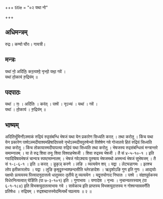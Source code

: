 +++
title = "०२ यथा नो"

+++
## अधिमन्त्रम्
रुद्रः। कण्वो घौरः। गायत्री।

## मन्त्रः
यथा॑ नो॒ अदि॑तिः॒ कर॒त्पश्वे॒ नृभ्यो॒ यथा॒ गवे॑ ।  
यथा॑ तो॒काय॑ रु॒द्रिय॑म् ॥

## पदपाठः
यथा॑ । नः॒ । अदि॑तिः । कर॑त् । पश्वे॑ । नृऽभ्यः॑ । यथा॑ । गवे॑ ।  
यथा॑ । तो॒काय॑ । रु॒द्रिय॑म् ॥

## भाष्यम्
अदितिर्भूमिर्नोऽस्माकं रुद्रियं रुद्रसंबन्धि भेषजं यथा येन प्रकारेण सिध्यति करत् । तथा करोतु । किंच यथा येन प्रकारेण पश्वेऽस्मदीयाश्वमहिषादिपसवे नृभोऽस्मदीयपुरुषेभ्यो विशेषेण गवे गोजातये हितं रुद्रियं सिध्यति तथा करोतु । किंच तोकायास्मदीयापत्या रुद्रियं यथा सिध्यति तथा करोतु । भेषजस्य रुद्रसंबन्धित्वं मन्त्रान्तरे समाम्नातम् । या ते रुद्र शिवा तनूः शिवा विश्वाहभेषजी । शिवा रुद्रस्य भेषजी । तै सं ४-५-१०-१ । इति गवादिविषयभेषजं चान्यत्र स्पष्टमाम्नातम् । भेषजं गवेऽश्वाय पुरुषाय भेषजमथो अस्मभ्यं भेषजं सुभेषजम् । तै सं १-८-६-१ । इति ॥ करत् । डुकृञ् करणे । लङि । व्यत्ययेन शप् । यद्वा । लेट्यडागमः । इतश्च लोप इतीकारलोपः । यद्वा । लुङि कृमृदुृरुभ्यश्छन्दसीति च्लेरङादेशः । ऋदृशोऽङि गुण इति गुणः । आद्ययोः पक्षयोः प्रत्ययस्य पित्त्वादनुदात्तत्वे धातुस्वरः तृतीये तु व्यत्ययेन । यद्वृत्तयोगाद निघातः । पश्वे । संज्ञापूर्वकस्य विधेरनित्यत्वात् घेर्ङिति (पा ७-३-१०१) इति । गुणाभावः । यणादेश । नृभ्यः । नृचान्यतरस्याम् (पा ६-१-१८४) इति विभक्त्युदातत्वाभावः गवे । सावेकाच इति प्राप्तस्य विभक्त्युदात्तस्य न गोश्वन्साववर्णेति प्रतिषेधः । रुद्रियम् । रुद्रशब्दात्तस्येदमित्यर्थे घप्रत्ययः ॥ २ ॥